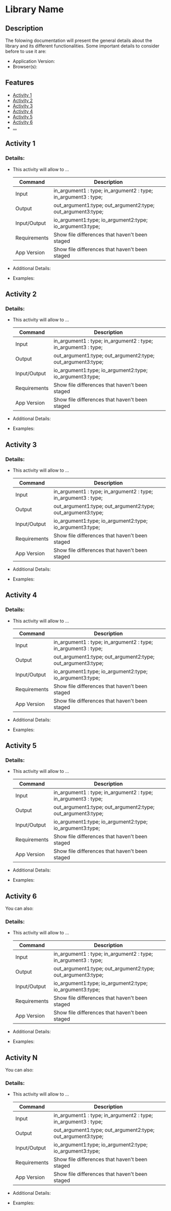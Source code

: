 
# Library Name

## Description
The folowing documentation will present the general details about the library and its different functionalities.
Some important details to consider before to use it are:

  - Application Version:
  - Browser(s):
  

## Features

- [Activity 1](#activity-1) 
- [Activity 2](#activity-2) 
- [Activity 3](#activity-3) 
- [Activity 4](#activity-4) 
- [Activity 5](#activity-5) 
- [Activity 6](#activity-6) 
- [...](#activity-n)

## Activity 1
### Details:
  - This activity will allow  to ...

    | Command | Description |
    | --- | --- |
    | Input | in_argument1 : type; in_argument2 : type; in_argument3 : type;|
    | Output | out_argument1:type; out_argument2:type; out_argument3:type;|
    | Input/Output | io_argument1:type; io_argument2:type; io_argument3:type;|
    | Requirements | Show file differences that haven't been staged |
    | App Version | Show file differences that haven't been staged |

  - Additional Details:
  - Examples:
  
## Activity 2
### Details:
  - This activity will allow  to ...

    | Command | Description |
    | --- | --- |
    | Input | in_argument1 : type; in_argument2 : type; in_argument3 : type;|
    | Output | out_argument1:type; out_argument2:type; out_argument3:type;|
    | Input/Output | io_argument1:type; io_argument2:type; io_argument3:type;|
    | Requirements | Show file differences that haven't been staged |
    | App Version | Show file differences that haven't been staged | 

  - Additional Details:
  - Examples:
  
## Activity 3
### Details:
  - This activity will allow  to ...

    | Command | Description |
    | --- | --- |
    | Input | in_argument1 : type; in_argument2 : type; in_argument3 : type;|
    | Output | out_argument1:type; out_argument2:type; out_argument3:type;|
    | Input/Output | io_argument1:type; io_argument2:type; io_argument3:type;|
    | Requirements | Show file differences that haven't been staged |
    | App Version | Show file differences that haven't been staged |  

  - Additional Details:
  - Examples:
  
## Activity 4
### Details:
  - This activity will allow  to ...

    | Command | Description |
    | --- | --- |
    | Input | in_argument1 : type; in_argument2 : type; in_argument3 : type;|
    | Output | out_argument1:type; out_argument2:type; out_argument3:type;|
    | Input/Output | io_argument1:type; io_argument2:type; io_argument3:type;|
    | Requirements | Show file differences that haven't been staged |
    | App Version | Show file differences that haven't been staged |  

  - Additional Details:
  - Examples:
  
## Activity 5
### Details:
  - This activity will allow  to ...

    | Command | Description |
    | --- | --- |
    | Input | in_argument1 : type; in_argument2 : type; in_argument3 : type;|
    | Output | out_argument1:type; out_argument2:type; out_argument3:type;|
    | Input/Output | io_argument1:type; io_argument2:type; io_argument3:type;|
    | Requirements | Show file differences that haven't been staged |
    | App Version | Show file differences that haven't been staged |

  - Additional Details:
  - Examples:
  
## Activity 6
You can also:
### Details:
  - This activity will allow  to ...

    | Command | Description |
    | --- | --- |
    | Input | in_argument1 : type; in_argument2 : type; in_argument3 : type;|
    | Output | out_argument1:type; out_argument2:type; out_argument3:type;|
    | Input/Output | io_argument1:type; io_argument2:type; io_argument3:type;|
    | Requirements | Show file differences that haven't been staged |
    | App Version | Show file differences that haven't been staged | 

  - Additional Details:
  - Examples:
  
## Activity N
You can also:
### Details:
  - This activity will allow  to ...

    | Command | Description |
    | --- | --- |
    | Input | in_argument1 : type; in_argument2 : type; in_argument3 : type;|
    | Output | out_argument1:type; out_argument2:type; out_argument3:type;|
    | Input/Output | io_argument1:type; io_argument2:type; io_argument3:type;|
    | Requirements | Show file differences that haven't been staged |
    | App Version | Show file differences that haven't been staged |

  - Additional Details:
  - Examples:
